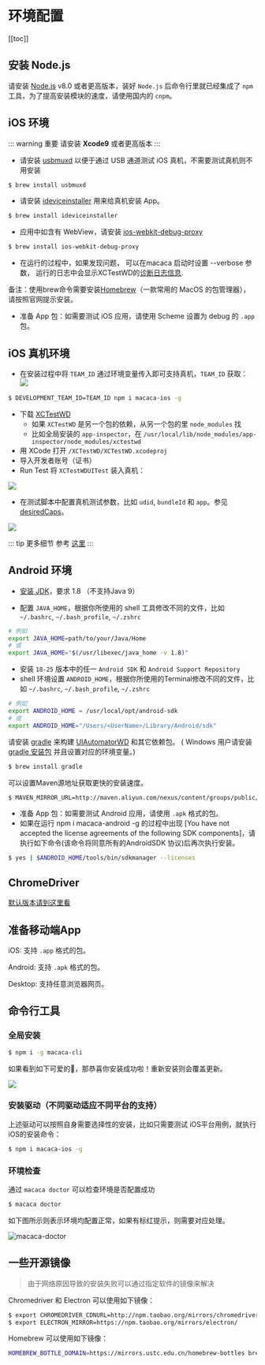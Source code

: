 # 环境配置

[[toc]]

## 安装 Node.js

请安装 [Node.js](https://nodejs.org/) v8.0 或者更高版本，装好 `Node.js` 后命令行里就已经集成了 `npm` 工具，为了提高安装模块的速度，请使用国内的 `cnpm`。

## iOS 环境


::: warning 重要
请安装 **Xcode9** 或者更高版本
:::

- 请安装 [usbmuxd](//github.com/libimobiledevice/usbmuxd) 以便于通过 USB 通道测试 iOS 真机，不需要测试真机则不用安装

```bash
$ brew install usbmuxd
```

- 请安装 [ideviceinstaller](//github.com/libimobiledevice/ideviceinstaller) 用来给真机安装 App。

```bash
$ brew install ideviceinstaller
```

- 应用中如含有 WebView，请安装 [ios-webkit-debug-proxy](//github.com/google/ios-webkit-debug-proxy)

```bash
$ brew install ios-webkit-debug-proxy
```

- 在运行的过程中，如果发现问题， 可以在macaca 启动时设置 --verbose 参数， 运行的日志中会显示XCTestWD的[诊断日志信息](//github.com/macacajs/XCTestWD/blob/master/README.md#43-debug-info).

备注：使用brew命令需要安装[Homebrew](http://brew.sh/index_zh-cn.html)（一款常用的 MacOS 的包管理器），请按照官网提示安装。

* 准备 App 包：如需要测试 iOS 应用，请使用 Scheme 设置为 debug 的 `.app` 包。

## iOS 真机环境

* 在安装过程中将 `TEAM_ID` 通过环境变量传入即可支持真机，`TEAM_ID` 获取：
![](//wx1.sinaimg.cn/large/6d308bd9gy1fg7cnt9hf6j20t70h7782.jpg)

```bash
$ DEVELOPMENT_TEAM_ID=TEAM_ID npm i macaca-ios -g
```

* 下载 [XCTestWD](https://github.com/macacajs/XCTestWD)
  * 如果 `XCTestWD` 是另一个包的依赖，从另一个包的里 `node_modules` 找
  * 比如全局安装的 `app-inspector`，在 `/usr/local/lib/node_modules/app-inspector/node_modules/xctestwd`
* 用 XCode 打开 `/XCTestWD/XCTestWD.xcodeproj`
* 导入开发者账号（证书）
* Run Test 将 `XCTestWDUITest` 装入真机：

![](https://wx3.sinaimg.cn/large/88fe9010ly1g1cro3j4ugj20ya0jc78m.jpg)

* 在测试脚本中配置真机测试参数，比如 `udid`, `bundleId` 和 `app`。参见 [desiredCaps](https://macacajs.github.io/guide/helpful-settings.html#desired-capabilities)。

![](https://wx1.sinaimg.cn/large/88fe9010ly1g1cro765ovj20va0mgtc3.jpg)

::: tip 更多细节
参考 [这里](https://github.com/alibaba/macaca/issues/654) 
:::

## Android 环境

- [安装 JDK](http://www.oracle.com/technetwork/java/javase/downloads/jdk8-downloads-2133151.html)，要求 1.8 （不支持Java 9）

- 配置 `JAVA_HOME`，根据你所使用的 shell 工具修改不同的文件，比如 `~/.bashrc`, `~/.bash_profile`, `~/.zshrc`

```bash
# 例如
export JAVA_HOME=path/to/your/Java/Home
# 或
export JAVA_HOME="$(/usr/libexec/java_home -v 1.8)"
```

- 安装 `18-25` 版本中的任一 `Android SDK` 和 `Android Support Repository`
- shell 环境设置 `ANDROID_HOME`，根据你所使用的Terminal修改不同的文件，比如 `~/.bashrc`, `~/.bash_profile`, `~/.zshrc`

```bash
# 例如
export ANDROID_HOME = /usr/local/opt/android-sdk
# 或
export ANDROID_HOME="/Users/<UserName>/Library/Android/sdk"
```

请安装 [gradle](https://gradle.org) 来构建 [UIAutomatorWD](//github.com/macacajs/UIAutomatorWD) 和其它依赖包。 ( Windows 用户请安装 [gradle 安装包](https://gradle.org/releases/) 并且设置对应的环境变量。)

```bash
$ brew install gradle
```

可以设置Maven源地址获取更快的安装速度。

```bash
$ MAVEN_MIRROR_URL=http://maven.aliyun.com/nexus/content/groups/public/ npm i macaca-android -g
```

* 准备 App 包：如需要测试 Android 应用，请使用 `.apk` 格式的包。
* 如果在运行 npm i macaca-android -g 的过程中出现 [You have not accepted the license agreements of the following SDK components]，请执行如下命令(该命令将同意所有的AndroidSDK 协议)后再次执行安装。

```bash
$ yes | $ANDROID_HOME/tools/bin/sdkmanager --licenses
```

## ChromeDriver

[默认版本请到这里看](//github.com/macacajs/macaca-chromedriver/blob/master/README.md#default-version)

## 准备移动端App

iOS: 支持 `.app` 格式的包。

Android: 支持 `.apk` 格式的包。

Desktop: 支持任意浏览器网页。

## 命令行工具

### 全局安装

```bash
$ npm i -g macaca-cli
```

如果看到如下可爱的🐒，那恭喜你安装成功啦！重新安装则会覆盖更新。

![](http://ww4.sinaimg.cn/large/6d308bd9gw1faie2w55hnj20rs0ov4fu.jpg)

### 安装驱动（不同驱动适应不同平台的支持）

上述驱动可以按照自身需要选择性的安装，比如只需要测试 iOS平台用例，就执行iOS的安装命令：

```bash
$ npm i macaca-ios -g
```

### 环境检查

通过 `macaca doctor` 可以检查环境是否配置成功

```bash
$ macaca doctor
```

如下图所示则表示环境均配置正常，如果有标红提示，则需要对应处理。

![macaca-doctor](http://ww1.sinaimg.cn/large/6b65a607jw1fa3cqjexk2j21c20padqa.jpg)

## 一些开源镜像

> 由于网络原因导致的安装失败可以通过指定软件的镜像来解决

Chromedriver 和 Electron 可以使用如下镜像：

```bash
$ export CHROMEDRIVER_CDNURL=http://npm.taobao.org/mirrors/chromedriver/
$ export ELECTRON_MIRROR=https://npm.taobao.org/mirrors/electron/
```

Homebrew 可以使用如下镜像：

```bash
HOMEBREW_BOTTLE_DOMAIN=https://mirrors.ustc.edu.cn/homebrew-bottles brew install ios-webkit-debug-proxy
```
